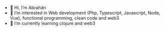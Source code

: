 - 👋 Hi, I’m Abrahán
- 👀 I’m interested in Web development (Php, Typescript, Javascript, Node, Vue), functional programming, clean code and web3
- 🌱 I’m currently learning clojure and web3

